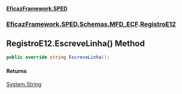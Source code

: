 #### [EficazFramework.SPED](EficazFrameworkSPED.md 'EficazFramework SPED')
### [EficazFramework.SPED.Schemas.MFD_ECF](EficazFramework.SPED.Schemas.MFD_ECF.md 'EficazFramework.SPED.Schemas.MFD_ECF').[RegistroE12](EficazFramework.SPED.Schemas.MFD_ECF/RegistroE12.md 'EficazFramework.SPED.Schemas.MFD_ECF.RegistroE12')

## RegistroE12.EscreveLinha() Method

```csharp
public override string EscreveLinha();
```

#### Returns
[System.String](https://docs.microsoft.com/en-us/dotnet/api/System.String 'System.String')